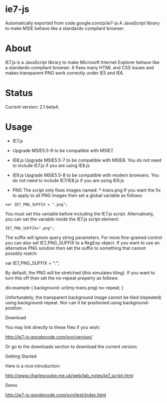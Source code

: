 # ie7-js
Automatically exported from code.google.com/p/ie7-js
A JavaScript library to make MSIE behave like a standards-compliant browser.

# About
IE7.js is a JavaScript library to make Microsoft Internet Explorer behave like a standards-compliant browser. It fixes many HTML and CSS issues and makes transparent PNG work correctly under IE5 and IE6.

# Status

Current version: 2.1 beta4.

# Usage

* IE7.js
* Upgrade MSIE5.5-6 to be compatible with MSIE7.

* IE8.js
Upgrade MSIE5.5-7 to be compatible with MSIE8.
You do not need to include IE7.js if you are using IE8.js

* IE9.js
Upgrade MSIE5.5-8 to be compatible with modern browsers.
You do not need to include IE7/IE8.js if you are using IE9.js

* PNG
The script only fixes images named: *-trans.png
If you want the fix to apply to all PNG images then set a global variable as follows:

```
var IE7_PNG_SUFFIX = ".png";
```

You must set this variable before including the IE7.js script. Alternatively, you can set the variable inside the IE7.js script element:

```
IE7_PNG_SUFFIX=".png";
```

The suffix will ignore query string parameters. For more fine-grained control you can also set IE7_PNG_SUFFIX to a RegExp object. If you want to use an alternative PNG solution then set the suffix to something that cannot possibly match:

var IE7_PNG_SUFFIX = ":";

By default, the PNG will be stretched (this simulates tiling). If you want to turn this off then set the no-repeat property as follows:

div.example { background: url(my-trans.png) no-repeat; }

Unfortunately, the transparent background image cannot be tiled (repeated) using background-repeat. Nor can it be positioned using background-position.

Download

You may link directly to these files if you wish:

http://ie7-js.googlecode.com/svn/version/

Or go to the downloads section to download the current version.

Getting Started

Here is a nice introduction:

http://www.charlescooke.me.uk/web/lab_notes/ie7_script.html

Demo

http://ie7-js.googlecode.com/svn/test/index.html
